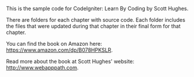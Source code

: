 This is the sample code for CodeIgniter: Learn By Coding by Scott Hughes.

There are folders for each chapter with source code.  Each folder includes the
files that were updated during that chapter in their final form for that
chapter.

You can find the book on Amazon here: https://www.amazon.com/dp/B078HPKSLR.

Read more about the book at Scott Hughes' website: http://www.webapppath.com.
